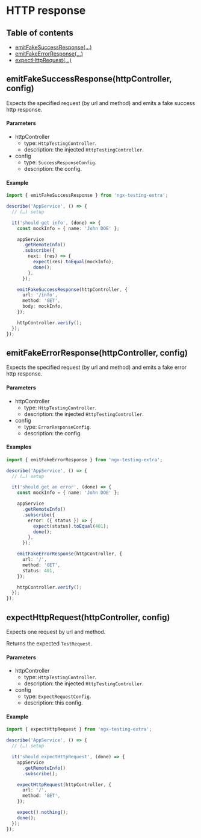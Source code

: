 # HTTP response

## Table of contents

- [emitFakeSuccessResponse(…)](#emitfakesuccessresponsehttpcontroller-config)
- [emitFakeErrorResponse(…)](#emitfakeerrorresponsehttpcontroller-config)
- [expectHttpRequest(…)](#expecthttprequesthttpcontroller-config)

## emitFakeSuccessResponse(httpController, config)

Expects the specified request (by url and method) and emits a fake success http response.

#### Parameters

- httpController
  - type: `HttpTestingController`.
  - description: the injected `HttpTestingController`.
- config
  - type: `SuccessResponseConfig`.
  - description: the config.

#### Example

```ts
import { emitFakeSuccessResponse } from 'ngx-testing-extra';

describe('AppService', () => {
  // (…) setup

  it('should get info', (done) => {
    const mockInfo = { name: 'John DOE' };

    appService
      .getRemoteInfo()
      .subscribe({
        next: (res) => {
          expect(res).toEqual(mockInfo);
          done();
        },
      });

    emitFakeSuccessResponse(httpController, {
      url: '/info',
      method: 'GET',
      body: mockInfo,
    });

    httpController.verify();
  });
});
```

## emitFakeErrorResponse(httpController, config)

Expects the specified request (by url and method) and emits a fake error http response.

#### Parameters

- httpController
  - type: `HttpTestingController`.
  - description: the injected `HttpTestingController`.
- config
  - type: `ErrorResponseConfig`.
  - description: the config.

#### Examples

```ts
import { emitFakeErrorResponse } from 'ngx-testing-extra';

describe('AppService', () => {
  // (…) setup

  it('should get an error', (done) => {
    const mockInfo = { name: 'John DOE' };

    appService
      .getRemoteInfo()
      .subscribe({
        error: ({ status }) => {
          expect(status).toEqual(401);
          done();
        },
      });

    emitFakeErrorResponse(httpController, {
      url: '/',
      method: 'GET',
      status: 401,
    });

    httpController.verify();
  });
});
```

## expectHttpRequest(httpController, config)

Expects one request by url and method.

Returns the expected `TestRequest`.

#### Parameters

- httpController
  - type: `HttpTestingController`.
  - description: the injected `HttpTestingController`.
- config
  - type: `ExpectRequestConfig`.
  - description: this config.

#### Example

```ts
import { expectHttpRequest } from 'ngx-testing-extra';

describe('AppService', () => {
  // (…) setup

  it('should expectHttpRequest', (done) => {
    appService
      .getRemoteInfo()
      .subscribe();

    expectHttpRequest(httpController, {
      url: '/',
      method: 'GET',
    });

    expect().nothing();
    done();
  });
});
```
